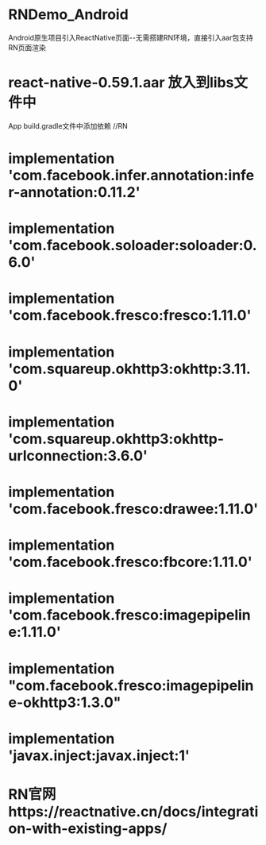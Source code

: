 # RNDemo_Android
Android原生项目引入ReactNative页面--无需搭建RN环境，直接引入aar包支持RN页面渲染

# react-native-0.59.1.aar 放入到libs文件中

App build.gradle文件中添加依赖
//RN
   # implementation 'com.facebook.infer.annotation:infer-annotation:0.11.2'
   # implementation 'com.facebook.soloader:soloader:0.6.0'
   # implementation 'com.facebook.fresco:fresco:1.11.0'
   # implementation 'com.squareup.okhttp3:okhttp:3.11.0'
   # implementation 'com.squareup.okhttp3:okhttp-urlconnection:3.6.0'
   # implementation 'com.facebook.fresco:drawee:1.11.0'
   # implementation 'com.facebook.fresco:fbcore:1.11.0'
   # implementation 'com.facebook.fresco:imagepipeline:1.11.0'
   # implementation "com.facebook.fresco:imagepipeline-okhttp3:1.3.0"
   # implementation 'javax.inject:javax.inject:1'

# RN官网https://reactnative.cn/docs/integration-with-existing-apps/
